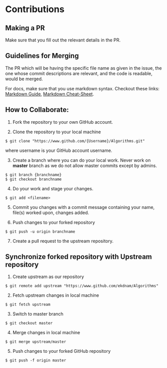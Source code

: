 # Contributions

## Making a PR ##

Make sure that you fill out the relevant details in the PR.

## Guidelines for Merging

The PR which will be having the specific file name as given in the issue, the one whose commit descriptions are relevant, and the code is readable, would be merged.

For docs, make sure that you use markdown syntax. Checkout these links: [Markdown Guide](https://www.markdownguide.org/), [Markdown Cheat-Sheet](https://www.markdownguide.org/cheat-sheet/).

## How to Collaborate:

1. Fork the repository to your own GitHub account.

2. Clone the repository to your local machine
```
$ git clone "https://www.github.com/{Username}/Algorithms.git"
```
where username is your GitHub account username.

3. Create a branch where you can do your local work.
Never work on **master** branch as we do not allow master commits except by admins.
```
$ git branch {branchname}
$ git checkout branchname
```

4. Do your work and stage your changes.
```
$ git add <filename>
```

5. Commit you changes with a commit message containing your name, file(s) worked upon, changes added.

6. Push changes to your forked repository
```
$ git push -u origin branchname
```
7. Create a pull request to the upstream repository.

## Synchronize forked repository with Upstream repository

1. Create upstream as our repository
```
$ git remote add upstream "https://www.github.com/ekdnam/Algorithms"
```

2. Fetch upstream changes in local machine
```
$ git fetch upstream
```

3. Switch to master branch
```
$ git checkout master
```

4. Merge changes in local machine
```
$ git merge upstream/master
```

5. Push changes to your forked GitHub repository
```
$ git push -f origin master
```
